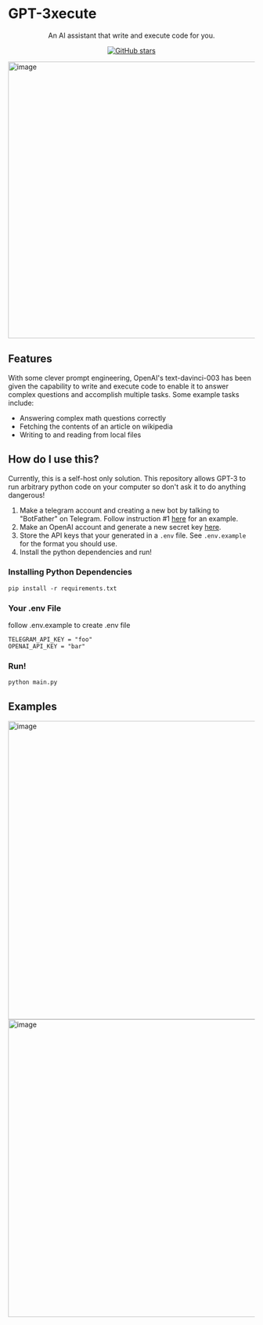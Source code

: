 <h1>GPT-3xecute</h1>
<p align="center">An AI assistant that write and execute code for you.</p>

<p align="center">
  <a href="https://github.com/usememos/memos/stargazers"><img alt="GitHub stars" src="https://img.shields.io/github/stars/thornewolf/gpt-3-execution" /></a>
</p>

<img width="564" alt="image" src="https://user-images.githubusercontent.com/16554266/208806066-bfb1a9e2-4fbb-4912-a0c7-5e91ead71e44.png">

## Features

With some clever prompt engineering, OpenAI's text-davinci-003 has been given the capability to write and execute code to enable it to answer complex questions and accomplish multiple tasks. Some example tasks include:
- Answering complex math questions correctly
- Fetching the contents of an article on wikipedia
- Writing to and reading from local files

## How do I use this?
Currently, this is a self-host only solution. This repository allows GPT-3 to run arbitrary python code on your computer so don't ask it to do anything dangerous!

1. Make a telegram account and creating a new bot by talking to "BotFather" on Telegram. Follow instruction #1 [here](https://learn.microsoft.com/en-us/azure/bot-service/bot-service-channel-connect-telegram?view=azure-bot-service-4.0) for an example.
1. Make an OpenAI account and generate a new secret key [here](https://beta.openai.com/account/api-keys).
1. Store the API keys that your generated in a `.env` file. See `.env.example` for the format you should use.
1. Install the python dependencies and run!

### Installing Python Dependencies
```
pip install -r requirements.txt
```
### Your .env File
follow .env.example to create .env file
```
TELEGRAM_API_KEY = "foo"
OPENAI_API_KEY = "bar"
```
### Run!
```
python main.py
```

## Examples
<img width="608" alt="image" src="https://user-images.githubusercontent.com/16554266/208807953-c959289b-5714-4d00-9251-46ac6ea54cd6.png">
<img width="607" alt="image" src="https://user-images.githubusercontent.com/16554266/208808645-c6c4e8c6-bd40-450b-84c5-27dca7284ad5.png">